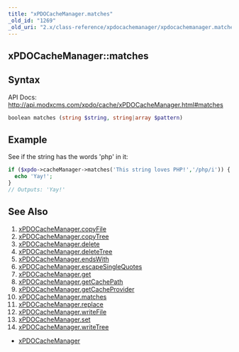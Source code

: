 ```yaml
---
title: "xPDOCacheManager.matches"
_old_id: "1269"
_old_uri: "2.x/class-reference/xpdocachemanager/xpdocachemanager.matches"
---
```


## xPDOCacheManager::matches

## Syntax

API Docs: <http://api.modxcms.com/xpdo/cache/xPDOCacheManager.html#matches>

``` php 
boolean matches (string $string, string|array $pattern)
```

## Example

See if the string has the words 'php' in it:

``` php 
if ($xpdo->cacheManager->matches('This string loves PHP!','/php/i')) {
  echo 'Yay!';
}
// Outputs: 'Yay!'
```

## See Also

1. [xPDOCacheManager.copyFile](/xpdo/2.x/class-reference/xpdocachemanager/xpdocachemanager.copyfile)
2. [xPDOCacheManager.copyTree](/xpdo/2.x/class-reference/xpdocachemanager/xpdocachemanager.copytree)
3. [xPDOCacheManager.delete](/xpdo/2.x/class-reference/xpdocachemanager/xpdocachemanager.delete)
4. [xPDOCacheManager.deleteTree](/xpdo/2.x/class-reference/xpdocachemanager/xpdocachemanager.deletetree)
5. [xPDOCacheManager.endsWith](/xpdo/2.x/class-reference/xpdocachemanager/xpdocachemanager.endswith)
6. [xPDOCacheManager.escapeSingleQuotes](/xpdo/2.x/class-reference/xpdocachemanager/xpdocachemanager.escapesinglequotes)
7. [xPDOCacheManager.get](/xpdo/2.x/class-reference/xpdocachemanager/xpdocachemanager.get)
8. [xPDOCacheManager.getCachePath](/xpdo/2.x/class-reference/xpdocachemanager/xpdocachemanager.getcachepath)
9. [xPDOCacheManager.getCacheProvider](/xpdo/2.x/class-reference/xpdocachemanager/xpdocachemanager.getcacheprovider)
10. [xPDOCacheManager.matches](/xpdo/2.x/class-reference/xpdocachemanager/xpdocachemanager.matches)
11. [xPDOCacheManager.replace](/xpdo/2.x/class-reference/xpdocachemanager/xpdocachemanager.replace)
12. [xPDOCacheManager.writeFile](/xpdo/2.x/class-reference/xpdocachemanager/xpdocachemanager.writefile)
13. [xPDOCacheManager.set](/xpdo/2.x/class-reference/xpdocachemanager/xpdocachemanager.set)
14. [xPDOCacheManager.writeTree](/xpdo/2.x/class-reference/xpdocachemanager/xpdocachemanager.writetree)

- [xPDOCacheManager](/xpdo/2.x/class-reference/xpdocachemanager "xPDOCacheManager")